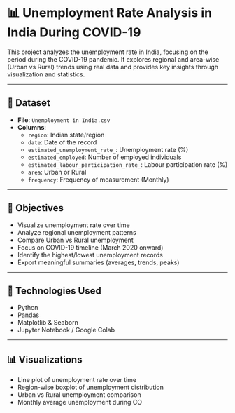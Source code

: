 # 📊 Unemployment Rate Analysis in India During COVID-19

This project analyzes the unemployment rate in India, focusing on the period during the COVID-19 pandemic. It explores regional and area-wise (Urban vs Rural) trends using real data and provides key insights through visualization and statistics.

---

## 📁 Dataset

- **File**: `Unemployment in India.csv`
- **Columns**:
  - `region`: Indian state/region
  - `date`: Date of the record
  - `estimated_unemployment_rate_`: Unemployment rate (%)
  - `estimated_employed`: Number of employed individuals
  - `estimated_labour_participation_rate_`: Labour participation rate (%)
  - `area`: Urban or Rural
  - `frequency`: Frequency of measurement (Monthly)

---

## 📌 Objectives

- Visualize unemployment rate over time
- Analyze regional unemployment patterns
- Compare Urban vs Rural unemployment
- Focus on COVID-19 timeline (March 2020 onward)
- Identify the highest/lowest unemployment records
- Export meaningful summaries (averages, trends, peaks)

---

## 🧪 Technologies Used

- Python 
- Pandas
- Matplotlib & Seaborn
- Jupyter Notebook / Google Colab

---

## 📊 Visualizations

- Line plot of unemployment rate over time
- Region-wise boxplot of unemployment distribution
- Urban vs Rural unemployment comparison
- Monthly average unemployment during CO
